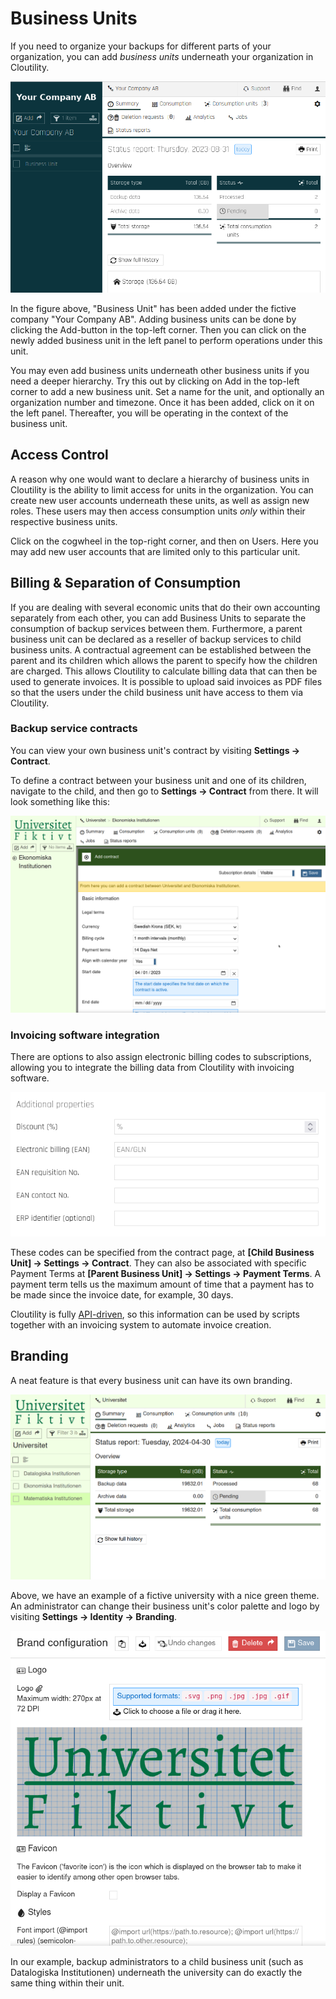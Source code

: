 Business Units
================
If you need to organize your backups for different parts of your organization, 
you can add _business units_ underneath your organization in Cloutility.

![Cloutility Dashboard](../../images/cloutility-dashboard.png)

In the figure above, "Business Unit" has been added under the fictive company 
"Your Company AB". 
Adding business units can be done by clicking the Add-button in the top-left 
corner. 
Then you can click on the newly added business unit in the left panel to 
perform operations under this unit. 

You may even add business units underneath other business units 
if you need a deeper hierarchy. 
Try this out by clicking on Add in the top-left corner to add a new business 
unit. 
Set a name for the unit, and optionally an organization number and 
timezone. 
Once it has been added, click on it on the left panel. 
Thereafter, you will be operating in the context of the business unit.

Access Control
----------------
A reason why one would want to declare a hierarchy of business units in 
Cloutility is the ability to limit access for units in the organization. You 
can create new user accounts underneath these units, as well as 
assign new roles. These users may then access consumption units _only_ within 
their respective business units.

Click on the cogwheel in the top-right corner, and then on Users. 
Here you may add new user accounts that are limited only to this particular 
unit.

Billing & Separation of Consumption
-------------------------------------
If you are dealing with several economic units that do their own accounting 
separately from each other, 
you can add Business Units to separate the consumption of backup services 
between them. 
Furthermore, a parent business unit can be declared as a reseller of backup 
services to child business units. 
A contractual agreement can be established between the parent and its children 
which allows the parent to specify how the children are charged. 
This allows Cloutility to calculate billing data that can then be used to 
generate invoices.
It is possible to upload said invoices as PDF files so that the users under the
child business unit have access to them via Cloutility.

### Backup service contracts
You can view your own business unit's contract by visiting 
**Settings -> Contract**.

To define a contract between your business unit and one of its children, 
navigate to the child, and then go to **Settings -> Contract** from there. 
It will look something like this:

![Contract](../images/baas-portal-contract.png)

### Invoicing software integration

There are options to also assign electronic billing codes to subscriptions, 
allowing you to integrate the billing data from Cloutility with invoicing 
software.

![Billing Codes](../images/baas-portal-billing-codes.png)

These codes can be specified from the contract page, 
at **[Child Business Unit] -> Settings -> Contract**. 
They can also be associated with specific Payment Terms
at **[Parent Business Unit] -> Settings -> Payment Terms**.
A payment term tells us the maximum amount of time that a payment has to be 
made since the invoice date, for example, 30 days.


Cloutility is fully [API-driven](../automation/rest-api.md), so this information
can be used by scripts together with an invoicing system to automate invoice 
creation.

Branding
-----------
A neat feature is that every business unit can have its own branding.

![Branding Overview](../images/baas-portal-branding-overview.png)

Above, we have an example of a fictive university with a nice green theme. 
An administrator can change their business unit's color palette and logo by 
visiting **Settings -> Identity -> Branding**. 

![Branding Settings](../images/baas-portal-branding-settings.png)

In our example, 
backup administrators to a child business unit 
(such as Datalogiska Institutionen) underneath the university can do exactly 
the same thing within their unit.